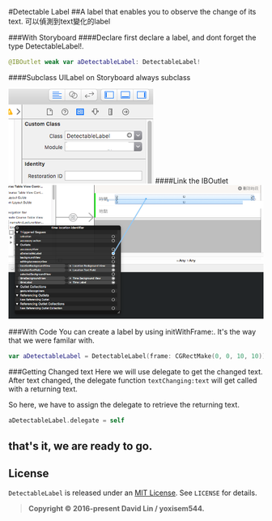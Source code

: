 #Detectable Label
##A label that enables you to observe the change of its text.
可以偵測到text變化的label

###With Storyboard
####Declare first
declare a label, and dont forget the type DetectableLabel!.

```swift
@IBOutlet weak var aDetectableLabel: DetectableLabel!
```

####Subclass UILabel on Storyboard
always subclass

![image](1.png)
####Link the IBOutlet
![image](2.png)

###With Code
You can create a label by using initWithFrame:. It's the way that we were familar with.

```swift
var aDetectableLabel = DetectableLabel(frame: CGRectMake(0, 0, 10, 10))
```

###Getting Changed text
Here we will use delegate to get the changed text. After text changed, the delegate function `textChanging:text` will get called with a returning text.

So here, we have to assign the delegate to retrieve the returning text.

```swift
aDetectableLabel.delegate = self
```

## that's it, we are ready to go.

## License
`DetectableLabel` is released under an [MIT License](http://opensource.org/licenses/MIT). See `LICENSE` for details.
>**Copyright &copy; 2016-present David Lin / yoxisem544.**